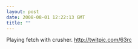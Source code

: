 ```yaml
---
layout: post
date: 2008-08-01 12:22:13 GMT
title: ""
---
```

Playing fetch with crusher. http://twitpic.com/63rc